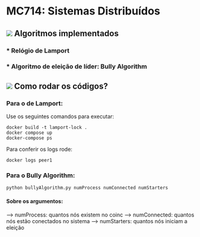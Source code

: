 # MC714: Sistemas Distribuídos

## <img src="https://img.icons8.com/color/30/000000/task--v1.png"/> Algoritmos implementados
### * Relógio de Lamport
### * Algoritmo de eleição de líder: Bully Algorithm

## <img src="https://img.icons8.com/external-kiranshastry-lineal-color-kiranshastry/30/000000/external-clipboard-advertising-kiranshastry-lineal-color-kiranshastry.png"/> Como rodar os códigos?
### Para o de Lamport:
Use os seguintes comandos para executar:
```
docker build -t lamport-lock .
docker compose up
docker-compose ps
```
Para conferir os logs rode:
```
docker logs peer1
```

### Para o Bully Algorithm:
```
python bullyAlgorithm.py numProcess numConnected numStarters
```
#### Sobre os argumentos:
--> numProcess: quantos nós existem no coinc
--> numConnected: quantos nós estão conectados no sistema
--> numStarters: quantos nós iniciam a eleição
